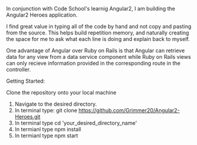 In conjunction with Code School's learnig Angular2, I am building the Angular2 Heroes application.

I find great value in typing all of the code by hand and not copy and pasting from the source. This helps build repetition memory, and naturally creating the space for me to ask what each line is doing and explain back to myself.

One advantage of Angular over Ruby on Rails is that Angular can retrieve data for any view from a data service component while Ruby on Rails views can only recieve information provided in the corresponding route in the controller.






Getting Started:

Clone the repository onto your local machine

1. Navigate to the desired directory.
2. In terminal type: git clone https://github.com/Grimmer20/Angular2-Heroes.git
3. In terminal type cd 'your_desired_directory_name'
4. In termianl type npm install
5. In termianl type npm start




